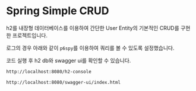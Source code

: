 # Spring Simple CRUD

h2를 내장형 데이터베이스를 이용하여 간단한 User Entity의 기본적인 CRUD를 구현한 프로젝트입니다.

로그의 경우 아래와 같이 `p6spy`를 이용하여 쿼리를 볼 수 있도록 설정했습니다.

코드 실행 후 h2 db와 swagger ui를 확인할 수 있습니다.

``` bash
http://localhost:8080/h2-console
```

``` bash
http://localhost:8080/swagger-ui/index.html
```
